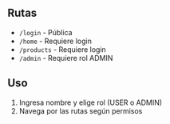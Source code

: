 ## Rutas

- `/login` - Pública
- `/home` - Requiere login
- `/products` - Requiere login
- `/admin` - Requiere rol ADMIN

## Uso

1. Ingresa nombre y elige rol (USER o ADMIN)
2. Navega por las rutas según permisos